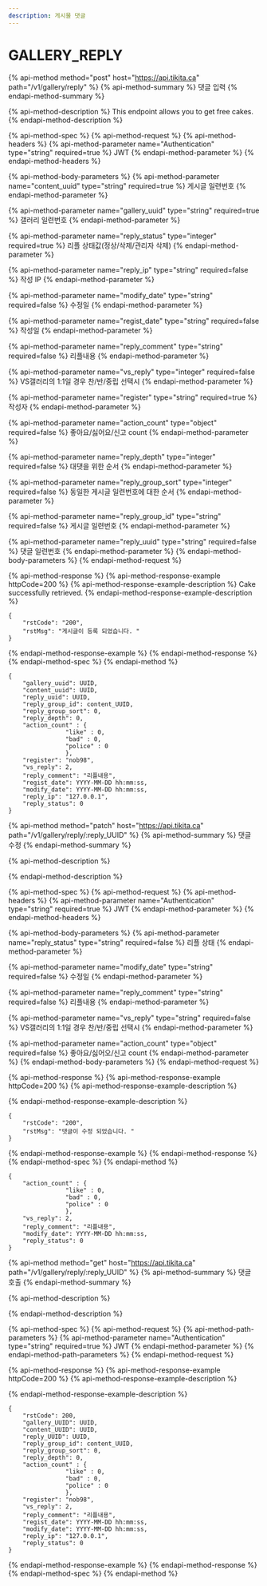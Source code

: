 ```yaml
---
description: 게시물 댓글
---
```


# GALLERY\_REPLY

{% api-method method="post" host="https://api.tikita.ca" path="/v1/gallery/reply" %}
{% api-method-summary %}
댓글 입력 
{% endapi-method-summary %}

{% api-method-description %}
This endpoint allows you to get free cakes.
{% endapi-method-description %}

{% api-method-spec %}
{% api-method-request %}
{% api-method-headers %}
{% api-method-parameter name="Authentication" type="string" required=true %}
JWT
{% endapi-method-parameter %}
{% endapi-method-headers %}

{% api-method-body-parameters %}
{% api-method-parameter name="content\_uuid" type="string" required=true %}
게시글 일련번호 
{% endapi-method-parameter %}

{% api-method-parameter name="gallery\_uuid" type="string" required=true %}
갤러리 일련번호 
{% endapi-method-parameter %}

{% api-method-parameter name="reply\_status" type="integer" required=true %}
리플 상태값\(정상/삭제/관리자 삭제\)
{% endapi-method-parameter %}

{% api-method-parameter name="reply\_ip" type="string" required=false %}
작성 IP
{% endapi-method-parameter %}

{% api-method-parameter name="modify\_date" type="string" required=false %}
수정일 
{% endapi-method-parameter %}

{% api-method-parameter name="regist\_date" type="string" required=false %}
작성일 
{% endapi-method-parameter %}

{% api-method-parameter name="reply\_comment" type="string" required=false %}
리플내용 
{% endapi-method-parameter %}

{% api-method-parameter name="vs\_reply" type="integer" required=false %}
VS갤러리의 1:1일 경우 찬/반/중립 선택시 
{% endapi-method-parameter %}

{% api-method-parameter name="register" type="string" required=true %}
작성자 
{% endapi-method-parameter %}

{% api-method-parameter name="action\_count" type="object" required=false %}
좋아요/싫어요/신고 count 
{% endapi-method-parameter %}

{% api-method-parameter name="reply\_depth" type="integer" required=false %}
대댓을 위한 순서 
{% endapi-method-parameter %}

{% api-method-parameter name="reply\_group\_sort" type="integer" required=false %}
동일한 게시글 일련번호에 대한 순서 
{% endapi-method-parameter %}

{% api-method-parameter name="reply\_group\_id" type="string" required=false %}
게시글 일련번호 
{% endapi-method-parameter %}

{% api-method-parameter name="reply\_uuid" type="string" required=false %}
댓글 일련번호 
{% endapi-method-parameter %}
{% endapi-method-body-parameters %}
{% endapi-method-request %}

{% api-method-response %}
{% api-method-response-example httpCode=200 %}
{% api-method-response-example-description %}
Cake successfully retrieved.
{% endapi-method-response-example-description %}

```
{
    "rstCode": "200",
    "rstMsg": "게시글이 등록 되었습니다. "
}
```
{% endapi-method-response-example %}
{% endapi-method-response %}
{% endapi-method-spec %}
{% endapi-method %}

```text
{
    "gallery_uuid": UUID,
    "content_uuid": UUID,    
    "reply_uuid": UUID,        
    "reply_group_id": content_UUID,    
    "reply_group_sort": 0,    
    "reply_depth": 0,      
    "action_count" : {
                "like" : 0,
                "bad" : 0,
                "police" : 0
                },    
    "register": "nob98",
    "vs_reply": 2,
    "reply_comment": "리플내용",      
    "regist_date": YYYY-MM-DD hh:mm:ss,
    "modify_date": YYYY-MM-DD hh:mm:ss,   
    "reply_ip": "127.0.0.1",
    "reply_status": 0
}
```

{% api-method method="patch" host="https://api.tikita.ca" path="/v1/gallery/reply/:reply\_UUID" %}
{% api-method-summary %}
댓글 수정 
{% endapi-method-summary %}

{% api-method-description %}

{% endapi-method-description %}

{% api-method-spec %}
{% api-method-request %}
{% api-method-headers %}
{% api-method-parameter name="Authentication" type="string" required=true %}
JWT
{% endapi-method-parameter %}
{% endapi-method-headers %}

{% api-method-body-parameters %}
{% api-method-parameter name="reply\_status" type="string" required=false %}
리플 상태 
{% endapi-method-parameter %}

{% api-method-parameter name="modify\_date" type="string" required=false %}
수정일 
{% endapi-method-parameter %}

{% api-method-parameter name="reply\_comment" type="string" required=false %}
리플내용 
{% endapi-method-parameter %}

{% api-method-parameter name="vs\_reply" type="string" required=false %}
VS갤러리의 1:1일 경우 찬/반/중립 선택시 
{% endapi-method-parameter %}

{% api-method-parameter name="action\_count" type="object" required=false %}
좋아요/싫어오/신고 count 
{% endapi-method-parameter %}
{% endapi-method-body-parameters %}
{% endapi-method-request %}

{% api-method-response %}
{% api-method-response-example httpCode=200 %}
{% api-method-response-example-description %}

{% endapi-method-response-example-description %}

```
{
    "rstCode": "200",
    "rstMsg": "댓글이 수정 되었습니다. "
}
```
{% endapi-method-response-example %}
{% endapi-method-response %}
{% endapi-method-spec %}
{% endapi-method %}

```text
{ 
    "action_count" : {
                "like" : 0,
                "bad" : 0,
                "police" : 0
                },    
    "vs_reply": 2,
    "reply_comment": "리플내용",   
    "modify_date": YYYY-MM-DD hh:mm:ss,  
    "reply_status": 0
}
```

{% api-method method="get" host="https://api.tikita.ca" path="/v1/gallery/reply/:reply\_UUID" %}
{% api-method-summary %}
댓글 호출 
{% endapi-method-summary %}

{% api-method-description %}

{% endapi-method-description %}

{% api-method-spec %}
{% api-method-request %}
{% api-method-path-parameters %}
{% api-method-parameter name="Authentication" type="string" required=true %}
JWT
{% endapi-method-parameter %}
{% endapi-method-path-parameters %}
{% endapi-method-request %}

{% api-method-response %}
{% api-method-response-example httpCode=200 %}
{% api-method-response-example-description %}

{% endapi-method-response-example-description %}

```
{
    "rstCode": 200,
    "gallery_UUID": UUID,
    "content_UUID": UUID,    
    "reply_UUID": UUID,        
    "reply_group_id": content_UUID,    
    "reply_group_sort": 0,    
    "reply_depth": 0,      
    "action_count" : {
                "like" : 0,
                "bad" : 0,
                "police" : 0
                },    
    "register": "nob98",
    "vs_reply": 2,
    "reply_comment": "리플내용",      
    "regist_date": YYYY-MM-DD hh:mm:ss,
    "modify_date": YYYY-MM-DD hh:mm:ss,   
    "reply_ip": "127.0.0.1",
    "reply_status": 0
}
```
{% endapi-method-response-example %}
{% endapi-method-response %}
{% endapi-method-spec %}
{% endapi-method %}

